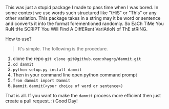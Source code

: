 This was just a stupid package I made to pass time when I was bored. In some context we use words such structured like "tHiS" or "ThIs" or any other variation. This package takes in a string may it be word or sentence and converts it into the format forementioned randomly. So EaCh TiMe You RuN tHe SCRIPT You Will Find A DiffERent VariAtIoN of ThE stRiNG.

How to use?
> It's simple. The following is the procedure.
  
  1. clone the repo `git clone git@github.com:xhagrg/dammit.git`
  2. `cd dammit`
  3. `python setup.py install dammit`
  4. Then in your command line open python command prompt
  5. `from dammit import Dammit`
  6. `Dammit.dammit(<your choice of word or sentence>)`

That is all. If you want to make the `dammit` process more efficient then just create a pull request. :) Good Day! 

